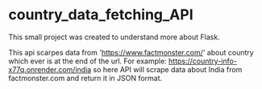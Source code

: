 # country_data_fetching_API

This small project was created to understand more about Flask.

This api scarpes data from 'https://www.factmonster.com/' about country which ever is at the end of the url.
For example: https://country-info-x77q.onrender.com/india
so here API will scrape data about India from factmonster.com and return it in JSON format.
